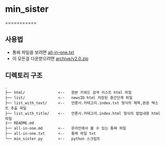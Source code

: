 # min_sister
===========

## 사용법

- 통짜 파일을 보려면 [all-in-one.txt](all-in-one.txt?raw=true)
- 이 모든걸 다운받으려면 [archive/v2.0.zip](https://github.com/heshed/min_sister/archive/v2.0.zip)

## 디렉토리 구조

```
.
├── html/               <--   원본 키워드 검색 리스트 html 파일
├── list/               <--   newsID html 저장된 중간단계 파일
├── list_with_text/     <--   언론사.카테고리.index.txt 형식의 제목,본문 텍스트 추출 파일
├── list_with_title/    <--   언론사.카테고리.index.html 형식의 팝업내용 html 파일
├── README.md
├── all-in-one.md       <--   온라인에서 볼 수 있는 통짜 파일
├── all-in-one.txt      <--   통짜 파일 txt
└── min_sister.py       <--   python 스크립트
```
